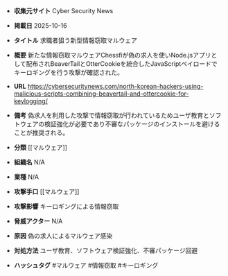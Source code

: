 - **収集元サイト**
Cyber Security News

- **掲載日**
2025-10-16

- **タイトル**
求職者狙う新型情報窃取マルウェア

- **概要**
新たな情報窃取マルウェアChessfiが偽の求人を使いNode.jsアプリとして配布されBeaverTailとOtterCookieを統合したJavaScriptペイロードでキーロギングを行う攻撃が確認された。

- **URL**
https://cybersecuritynews.com/north-korean-hackers-using-malicious-scripts-combining-beavertail-and-ottercookie-for-keylogging/

- **備考**
偽求人を利用した攻撃で情報窃取が行われているためユーザ教育とソフトウェアの検証強化が必要であり不審なパッケージのインストールを避けることが推奨される。

- **分類**
[[マルウェア]]

- **組織名**
N/A

- **業種**
N/A

- **攻撃手口**
[[マルウェア]]

- **攻撃影響**
キーロギングによる情報窃取

- **脅威アクター**
N/A

- **原因**
偽の求人によるマルウェア感染

- **対処方法**
ユーザ教育、ソフトウェア検証強化、不審パッケージ回避

- **ハッシュタグ**
#マルウェア #情報窃取 #キーロギング
